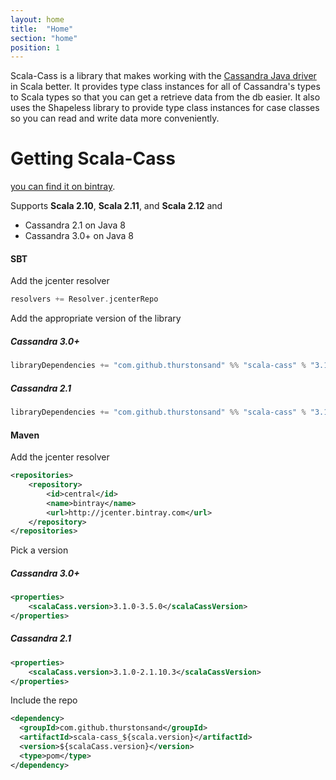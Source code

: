 ```yaml
---
layout: home
title:  "Home"
section: "home"
position: 1
---
```

Scala-Cass is a library that makes working with the [Cassandra Java driver](https://github.com/datastax/java-driver) in 
Scala better. It provides type class instances for all of Cassandra's types to Scala types so that you can get a 
retrieve data from the db easier. It also uses the Shapeless library to provide type class instances for case classes so 
you can read and write data more conveniently.

# Getting Scala-Cass

[you can find it on bintray](https://bintray.com/thurstonsand/maven/scala-cass).

Supports **Scala 2.10**, **Scala 2.11**, and **Scala 2.12** and

* Cassandra 2.1 on Java 8
* Cassandra 3.0+ on Java 8

#### SBT

Add the jcenter resolver

```scala
resolvers += Resolver.jcenterRepo
```

Add the appropriate version of the library

##### Cassandra 3.0+

```scala
libraryDependencies += "com.github.thurstonsand" %% "scala-cass" % "3.1.0-3.5.0"
```

##### Cassandra 2.1

```scala
libraryDependencies += "com.github.thurstonsand" %% "scala-cass" % "3.1.0-2.1.10.3"
```

#### Maven

Add the jcenter resolver

```xml
<repositories>
    <repository>
        <id>central</id>
        <name>bintray</name>
        <url>http://jcenter.bintray.com</url>
    </repository>
</repositories>
```

Pick a version

##### Cassandra 3.0+

```xml
<properties>
    <scalaCass.version>3.1.0-3.5.0</scalaCassVersion>
</properties>
```

##### Cassandra 2.1

```xml
<properties>
    <scalaCass.version>3.1.0-2.1.10.3</scalaCassVersion>
</properties>
```

Include the repo

```xml
<dependency>
  <groupId>com.github.thurstonsand</groupId>
  <artifactId>scala-cass_${scala.version}</artifactId>
  <version>${scalaCass.version}</version>
  <type>pom</type>
</dependency>
```
